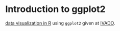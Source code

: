 
# Introduction to ggplot2

[data visualization in R](https://pmassicotte.github.io/ivado_ggplot2_workshop_2022/) using `ggplot2` given at [IVADO](https://ivado.ca/en/).


